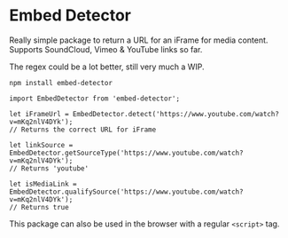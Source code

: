 # Embed Detector

Really simple package to return a URL for an iFrame for media content. Supports SoundCloud, Vimeo & YouTube links so far.

The regex could be a lot better, still very much a WIP.

```
npm install embed-detector
```

```
import EmbedDetector from 'embed-detector';

let iFrameUrl = EmbedDetector.detect('https://www.youtube.com/watch?v=mKq2nlV4DYk');
// Returns the correct URL for iFrame

let linkSource = EmbedDetector.getSourceType('https://www.youtube.com/watch?v=mKq2nlV4DYk');
// Returns 'youtube'

let isMediaLink = EmbedDetector.qualifySource('https://www.youtube.com/watch?v=mKq2nlV4DYk');
// Returns true
```

This package can also be used in the browser with a regular `<script>` tag.
